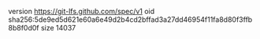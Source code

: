 version https://git-lfs.github.com/spec/v1
oid sha256:5de9ed5d621e60a6e49d2b4cd2bffad3a27dd46954f11fa8d80f3ffb8b8f0d0f
size 14037
